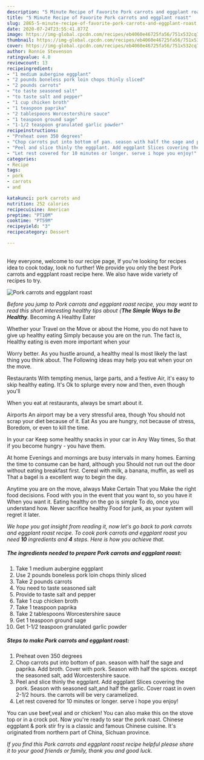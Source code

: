 ```yaml
---
description: "5 Minute Recipe of Favorite Pork carrots and eggplant roast"
title: "5 Minute Recipe of Favorite Pork carrots and eggplant roast"
slug: 2865-5-minute-recipe-of-favorite-pork-carrots-and-eggplant-roast
date: 2020-07-24T23:55:41.877Z
image: https://img-global.cpcdn.com/recipes/eb4060e46725fa56/751x532cq70/pork-carrots-and-eggplant-roast-recipe-main-photo.jpg
thumbnail: https://img-global.cpcdn.com/recipes/eb4060e46725fa56/751x532cq70/pork-carrots-and-eggplant-roast-recipe-main-photo.jpg
cover: https://img-global.cpcdn.com/recipes/eb4060e46725fa56/751x532cq70/pork-carrots-and-eggplant-roast-recipe-main-photo.jpg
author: Ronnie Stevenson
ratingvalue: 4.8
reviewcount: 13
recipeingredient:
- "1 medium aubergine eggplant"
- "2 pounds boneless pork loin chops thinly sliced"
- "2 pounds carrots"
- "to taste seasoned salt"
- "to taste salt and pepper"
- "1 cup chicken broth"
- "1 teaspoon paprika"
- "2 tablespoons Worcestershire sauce"
- "1 teaspoon ground sage"
- "1-1/2 teaspoon granulated garlic powder"
recipeinstructions:
- "Preheat oven 350 degrees"
- "Chop carrots put into bottom of pan. season with half the sage and paprika. Add broth. Cover with pork. Season with half the spices. except the seasoned salt, add Worcestershire sauce."
- "Peel and slice thinly the eggplant. Add eggplant Slices covering the pork. Season with seasoned salt,and half the garlic. Cover roast in oven 2-1/2 hours. the carrots will be very caramelized."
- "Let rest covered for 10 minutes or longer. serve i hope you enjoy!"
categories:
- Recipe
tags:
- pork
- carrots
- and

katakunci: pork carrots and 
nutrition: 252 calories
recipecuisine: American
preptime: "PT10M"
cooktime: "PT59M"
recipeyield: "3"
recipecategory: Dessert

---
```

<br>
Hey everyone, welcome to our recipe page, If you're looking for recipes idea to cook today, look no further! We provide you only the best Pork carrots and eggplant roast recipe here. We also have wide variety of recipes to try.
<br>


![Pork carrots and eggplant roast](https://img-global.cpcdn.com/recipes/eb4060e46725fa56/751x532cq70/pork-carrots-and-eggplant-roast-recipe-main-photo.jpg)

<i>Before you jump to Pork carrots and eggplant roast recipe, you may want to read this short interesting healthy tips about {<strong>The Simple Ways to Be Healthy</strong>.</i>
Becoming A Healthy Eater

Whether your Travel on the Move or about the
Home, you do not have to give up healthy eating
Simply because you are on the run. The fact is,
Healthy eating is even more important when your



Worry better. As you hustle around, a healthy meal
Is most likely the last thing you think about. The
Following ideas may help you eat when your on the move.

Restaurants
With tempting menus, large parts, and a festive
Air, it's easy to skip healthy eating. It's
Ok to splurge every now and then, even though you'll

When you eat at restaurants, always be smart
about it.

Airports
An airport may be a very stressful area, though 
You should not scrap your diet because of it. Eat
As you are hungry, not because of stress,
Boredom, or even to kill the time.

In your car
Keep some healthy snacks in your car in Any Way times,
So that if you become hungry - you have them.

At home
Evenings and mornings are busy intervals in many homes.
Earning the time to consume can be hard, although you
Should not run out the door without eating breakfast
first. Cereal with milk, a banana, muffin, as well as 
That a bagel is a excellent way to begin the day.

Anytime you are on the move, always Make Certain That you
Make the right food decisions. 
Food with you in the event that you want to, so you have it
When you want it. Eating healthy on the go is simple 
To do, once you understand how. Never sacrifice healthy
Food for junk, as your system will regret it later.


<i>We hope you got insight from reading it, now let's go back to pork carrots and eggplant roast recipe. To cook pork carrots and eggplant roast you need <strong>10</strong> ingredients and <strong>4</strong> steps. Here is how you achieve that.
</i>

##### The ingredients needed to prepare Pork carrots and eggplant roast:

1. Take 1 medium aubergine eggplant
1. Use 2 pounds boneless pork loin chops thinly sliced
1. Take 2 pounds carrots
1. You need to taste seasoned salt
1. Provide to taste salt and pepper
1. Take 1 cup chicken broth
1. Take 1 teaspoon paprika
1. Take 2 tablespoons Worcestershire sauce
1. Get 1 teaspoon ground sage
1. Get 1-1/2 teaspoon granulated garlic powder


##### Steps to make Pork carrots and eggplant roast:

1. Preheat oven 350 degrees
1. Chop carrots put into bottom of pan. season with half the sage and paprika. Add broth. Cover with pork. Season with half the spices. except the seasoned salt, add Worcestershire sauce.
1. Peel and slice thinly the eggplant. Add eggplant Slices covering the pork. Season with seasoned salt,and half the garlic. Cover roast in oven 2-1/2 hours. the carrots will be very caramelized.
1. Let rest covered for 10 minutes or longer. serve i hope you enjoy!


You can use beef,veal and or chicken! You can also make this on the stove top or in a crock pot. Now you&#39;re ready to sear the pork roast. Chinese eggplant &amp; pork stir fry is a classic and famous Chinese cuisine. It&#39;s originated from northern part of China, Sichuan province. 

<i>If you find this Pork carrots and eggplant roast recipe helpful please share it to your good friends or family, thank you and good luck.</i>
